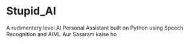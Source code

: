 # Stupid_AI
A rudimentary level AI Personal Assistant built on Python using Speech Recognition and AIML
Aur Sasaram kaise ho
